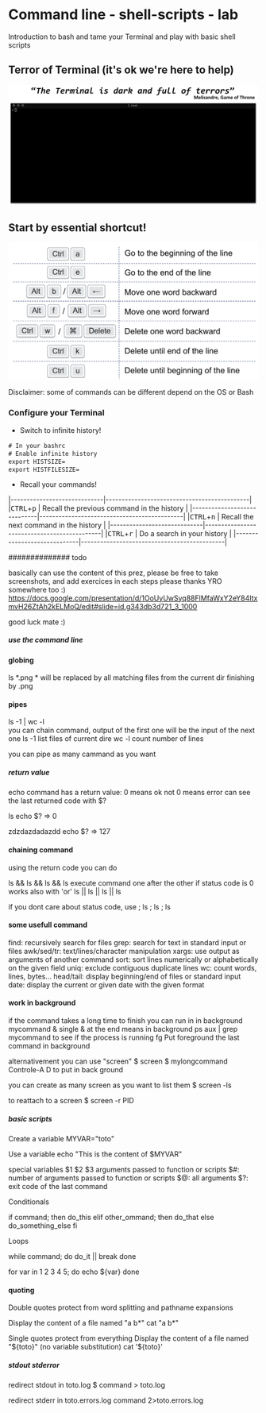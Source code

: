 # Command line - shell-scripts - lab

Introduction to bash and tame your Terminal and play with basic shell scripts

## Terror of Terminal (it's ok we're here to help)

<img src="static/bash-terror.png" />

## Start by essential shortcut! 

<img src="static/essential-shortcut.png" />

Disclaimer: some of commands can be different depend on the OS or Bash

### Configure your Terminal 

- Switch to infinite history! 

```
# In your bashrc
# Enable infinite history
export HISTSIZE=
export HISTFILESIZE=
```

- Recall your commands!

|-----------------------------|---------------------------------------------|
|<kbd>CTRL</kbd>+<kbd>p</kbd> | Recall the previous command in the history  |
|-----------------------------|---------------------------------------------|
|<kbd>CTRL</kbd>+<kbd>n</kbd> | Recall the next command in the history      |
|-----------------------------|---------------------------------------------|
|<kbd>CTRL</kbd>+<kbd>r</kbd> | Do a search in your history                 |
|-----------------------------|---------------------------------------------|

############## todo

basically can use the content of this prez, please be free to take screenshots, and add exercices in each steps
please thanks YRO somewhere too :) 
https://docs.google.com/presentation/d/1OoUyUwSyq88FlMfaWxY2eY84ItxmvH26ZtAh2kELMoQ/edit#slide=id.g343db3d721_3_1000

good luck mate :)

##### use the command line

#### globing

ls *.png      * will be replaced by all matching files from the current dir finishing by .png


#### pipes


ls -1 | wc -l     
you can chain command,   output of the first one will be the input of the next one
ls -1      list files of current dire
wc -l     count number of lines

you can pipe as many cammand as you want


##### return value

echo command has a return value: 0 means ok
not 0 means error
can see the last returned code with $?

ls
echo $?     => 0

zdzdazdadazdd
echo $?     => 127

#### chaining command

using the return code you can do

ls && ls && ls && ls     execute command one after the other if status code is 0
works also with 'or'
ls || ls || ls || ls

if you dont care about status code, use ;
ls ; ls ; ls


#### some usefull command

find: recursively search for files
grep: search for text in standard input or files
awk/sed/tr: text/lines/character manipulation
xargs: use output as arguments of another command
sort: sort lines numerically or alphabetically on the given field
uniq: exclude contiguous duplicate lines
wc: count words, lines, bytes…
head/tail: display beginning/end of files or standard input
date: display the current or given date with the given format


#### work in background


if the command takes a long time to finish you can run in in background
mycommand &         single & at the end means in background
ps aux | grep mycommand       to see if the process is running
fg     Put foreground the last command in background


alternativement you can use "screen"
$ screen
$ mylongcommand
Controle-A    D      to put in back ground

you can create as many screen as you want 
to list them
$ screen -ls

to reattach to a screen
$ screen -r PID

##### basic scripts

Create a variable
MYVAR="toto"

Use a variable
echo "This is the content of $MYVAR"

special variables
$1 $2 $3    arguments passed to function or scripts
$#: number of arguments passed to function or scripts
$@: all arguments
$?: exit code of the last command



Conditionals

if command; then
    do_this
elif other_ommand; then
    do_that
else
    do_something_else
fi


Loops

while command; do
    do_it || break
done



for var in 1 2 3 4 5; do
    echo ${var}
done


#### quoting

Double quotes protect from word splitting and pathname expansions

Display the content of a file named "a b*"
cat "a b*"

Single quotes protect from everything
Display the content of a file named "${toto}" (no variable substitution)
cat '${toto}'

##### stdout stderror

redirect stdout in toto.log
$ command > toto.log
 
redirect stderr in toto.errors.log
command 2>toto.errors.log

